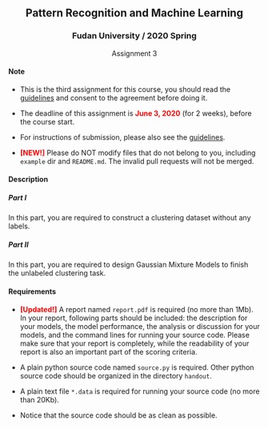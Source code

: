 ## <center>Pattern Recognition and Machine Learning</center>

### <center>Fudan University / 2020 Spring</center>

<center>Assignment 3</center>

#### Note

- This is the third assignment for this course, you should read the [guidelines](https://github.com/xuyige/PRML-Spring20-FDU/blob/master/README.md) and consent to the agreement before doing it.

- The deadline of this assignment is **<span style="color: red">June 3, 2020</span>** (for 2 weeks), before the course start.

- For instructions of submission, please also see the [guidelines](https://github.com/xuyige/PRML-Spring20-FDU/blob/master/README.md).

- **<span style="color: red">\[NEW!\]</span>** Please do NOT modify files that do not belong to you, including `example` dir and `README.md`. The invalid pull requests will not be merged. 


#### Description

##### Part I

In this part, you are required to construct a clustering dataset without any labels.

##### Part II

In this part, you are required to design Gaussian Mixture Models to finish the unlabeled clustering task.

#### Requirements

- **<span style="color: red">\[Updated!\]</span>** A report named `report.pdf` is required (no more than 1Mb). In your report, following parts should be included: the description for your models, the model performance, the analysis or discussion for your models, and the command lines for running your source code. Please make sure that your report is completely, while the readability of your report is also an important part of the scoring criteria.

- A plain python source code named `source.py` is required. Other python source code should be organized in the directory `handout`.

- A plain text file `*.data` is required for running your source code (no more than 20Kb).

- Notice that the source code should be as clean as possible.

